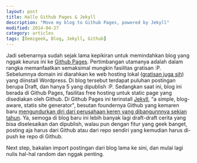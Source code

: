 ```yaml
---
layout: post
title: Hallo Github Pages & Jekyll
description: "Move my blog to Github Pages, powered by Jekyll"
modified: 2014-04-27
category: articles
tags: [Demigeek, Blog, Jekyll, Github]
---
```


Jadi sebenarnya sudah sejak lama kepikiran untuk memindahkan blog yang nggak keurus ini ke [Github Pages](http://pages.github.com). Pertimbangan utamanya adalah dalam rangka memanfaatkan semaksimal mungkin fasilitas gratisan :P. Sebelumnya domain ini diarahkan ke web hosting lokal ([gratisan juga sih](http://cloudkilat.com/layanan/kilat-hosting)) yang diinstall Wordpress. Di blog tersebut terdapat puluhan postingan berupa Draft, dan hanya 5 yang dipublish :P. Sedangkan saat ini, blog ini berada di Github Pages, fasilitas free hosting untuk static page yang disediakan oleh Github. Di Github Pages ini terinstall [Jekyll](http://jekyllrb.com), "a simple, blog-aware, statis site generator", besutan foundernya Github yang kemaren baru [mengundurkan diri dari perusahaan keren yang dibangunnnya sekian tahun](http://tom.preston-werner.com/2014/04/21/farewell-github-hello-immersive-computing.html). Ya, semoga di blog baru ini lebih banyak lagi draft-draft cerita yang bisa diselesaikan dan dipublish, walau pun dengan fitur yang geek banget, posting aja harus dari Github atau dari repo sendiri yang kemudian harus di-push ke repo di Github.

Next step, bakalan import postingan dari blog lama ke sini, dan mulai lagi nulis hal-hal random dan nggak penting.
